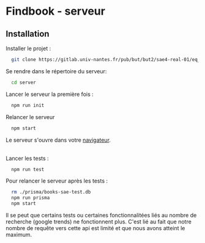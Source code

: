 
# Findbook - serveur

## Installation 


Installer le projet :

```bash
  git clone https://gitlab.univ-nantes.fr/pub/but/but2/sae4-real-01/eq_init_02_01_cailleteau-pacome_chusseau-nicolas_marthy-mathieu_tranchet-leo_vandemeulebroucke-bertin-nolan.git
```
Se rendre dans le répertoire du serveur:
```bash
  cd server
```

Lancer le serveur la première fois :  
```bash
  npm run init
```

Relancer le serveur
```bash
  npm start
```

Le serveur s'ouvre dans votre [navigateur](http://localhost:3001).
</br>
</br>
    
Lancer les tests : 
```bash
  npm run test
```

Pour relancer le serveur après les tests : 
```bash
  rm ./prisma/books-sae-test.db
  npm run prisma
  npm start
```


Il se peut que certains tests ou certaines fonctionnalitées liés au nombre de recherche (google trends) ne fonctionnent plus. C'est lié au fait que notre nombre de requête vers cette api est limité et que nous avons atteint le maximum.






